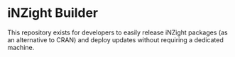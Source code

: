 # iNZight Builder

This repository exists for developers to easily release iNZight packages (as an alternative to CRAN) and deploy updates without requiring a dedicated machine.
